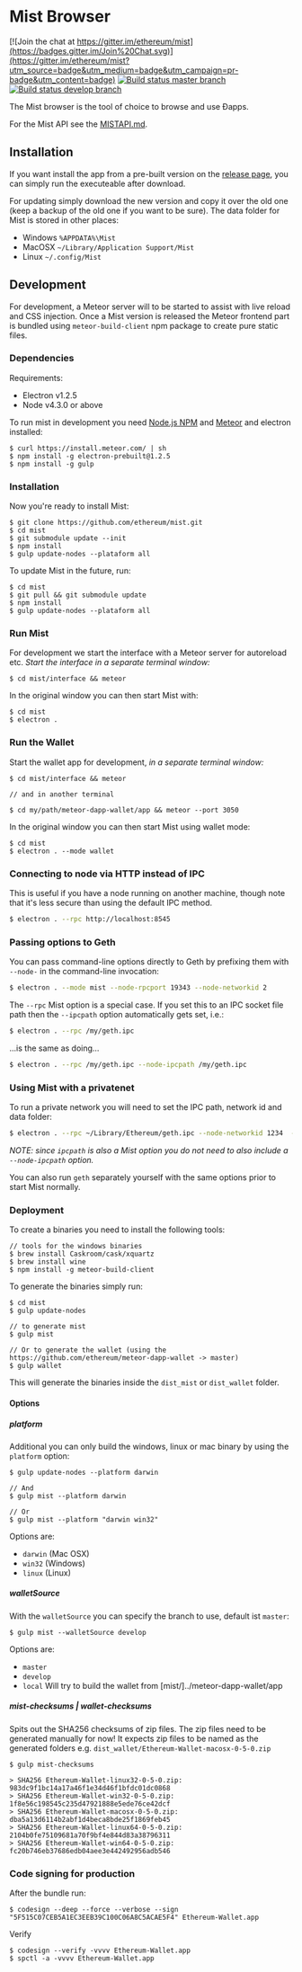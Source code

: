 # Mist Browser

[![Join the chat at https://gitter.im/ethereum/mist](https://badges.gitter.im/Join%20Chat.svg)](https://gitter.im/ethereum/mist?utm_source=badge&utm_medium=badge&utm_campaign=pr-badge&utm_content=badge)
[![Build status master branch ](https://build.ethdev.com/buildstatusimage?builder=Mist%20master%20branch)](https://build.ethdev.com/builders/Mist%20master%20branch/builds/-1)
[![Build status develop branch ](https://build.ethdev.com/buildstatusimage?builder=Mist%20develop%20branch)](https://build.ethdev.com/builders/Mist%20develop%20branch/builds/-1)

The Mist browser is the tool of choice to browse and use Ðapps.

For the Mist API see the [MISTAPI.md](MISTAPI.md).

## Installation

If you want install the app from a pre-built version on the [release page](https://github.com/ethereum/mist/releases),
you can simply run the executeable after download.

For updating simply download the new version and copy it over the old one (keep a backup of the old one if you want to be sure).
The data folder for Mist is stored in other places:

- Windows `%APPDATA%\Mist`
- MacOSX `~/Library/Application Support/Mist`
- Linux `~/.config/Mist`


## Development

For development, a Meteor server will to be started to assist with live reload and CSS injection.
Once a Mist version is released the Meteor frontend part is bundled using `meteor-build-client` npm package to create pure static files.

### Dependencies

Requirements: 

* Electron v1.2.5
* Node v4.3.0 or above

To run mist in development you need [Node.js NPM](https://nodejs.org) and [Meteor](https://www.meteor.com/install) and electron installed:

    $ curl https://install.meteor.com/ | sh
    $ npm install -g electron-prebuilt@1.2.5
    $ npm install -g gulp

### Installation

Now you're ready to install Mist:

    $ git clone https://github.com/ethereum/mist.git
    $ cd mist
    $ git submodule update --init
    $ npm install
    $ gulp update-nodes --plataform all

To update Mist in the future, run:

    $ cd mist
    $ git pull && git submodule update
    $ npm install
    $ gulp update-nodes --plataform all


### Run Mist

For development we start the interface with a Meteor server for autoreload etc.
*Start the interface in a separate terminal window:*

    $ cd mist/interface && meteor

In the original window you can then start Mist with:

    $ cd mist
    $ electron .


### Run the Wallet

Start the wallet app for development, *in a separate terminal window:*

    $ cd mist/interface && meteor

    // and in another terminal

    $ cd my/path/meteor-dapp-wallet/app && meteor --port 3050

In the original window you can then start Mist using wallet mode:

    $ cd mist
    $ electron . --mode wallet


### Connecting to node via HTTP instead of IPC

This is useful if you have a node running on another machine, though note that 
it's less secure than using the default IPC method.

```bash
$ electron . --rpc http://localhost:8545
```


### Passing options to Geth

You can pass command-line options directly to Geth by prefixing them with `--node-` in 
the command-line invocation:

```bash
$ electron . --mode mist --node-rpcport 19343 --node-networkid 2 
```

The `--rpc` Mist option is a special case. If you set this to an IPC socket file 
path then the `--ipcpath` option automatically gets set, i.e.:

```bash
$ electron . --rpc /my/geth.ipc
```

...is the same as doing...


```bash
$ electron . --rpc /my/geth.ipc --node-ipcpath /my/geth.ipc
```

### Using Mist with a privatenet

To run a private network you will need to set the IPC path, network id and data 
folder:

```bash
$ electron . --rpc ~/Library/Ethereum/geth.ipc --node-networkid 1234  --node-datadir ~/Library/Ethereum/privatenet
```

_NOTE: since `ipcpath` is also a Mist option you do not need to also include a 
`--node-ipcpath` option._

You can also run `geth` separately yourself with the same options prior to start 
Mist normally.


### Deployment


To create a binaries you need to install the following tools:

    // tools for the windows binaries
    $ brew install Caskroom/cask/xquartz
    $ brew install wine
    $ npm install -g meteor-build-client

To generate the binaries simply run:

    $ cd mist
    $ gulp update-nodes

    // to generate mist
    $ gulp mist

    // Or to generate the wallet (using the https://github.com/ethereum/meteor-dapp-wallet -> master)
    $ gulp wallet

This will generate the binaries inside the `dist_mist` or `dist_wallet` folder.

#### Options

##### platform

Additional you can only build the windows, linux or mac binary by using the `platform` option:

    $ gulp update-nodes --platform darwin

    // And
    $ gulp mist --platform darwin

    // Or
    $ gulp mist --platform "darwin win32"


Options are:

- `darwin` (Mac OSX)
- `win32` (Windows)
- `linux` (Linux)


##### walletSource

With the `walletSource` you can specify the branch to use, default ist `master`:

    $ gulp mist --walletSource develop


Options are:

- `master`
- `develop`
- `local` Will try to build the wallet from [mist/]../meteor-dapp-wallet/app

##### mist-checksums | wallet-checksums

Spits out the SHA256 checksums of zip files. The zip files need to be generated manually for now!
It expects zip files to be named as the generated folders e.g. `dist_wallet/Ethereum-Wallet-macosx-0-5-0.zip`

    $ gulp mist-checksums

    > SHA256 Ethereum-Wallet-linux32-0-5-0.zip: 983dc9f1bc14a17a46f1e34d46f1bfdc01dc0868
    > SHA256 Ethereum-Wallet-win32-0-5-0.zip: 1f8e56c198545c235d47921888e5ede76ce42dcf
    > SHA256 Ethereum-Wallet-macosx-0-5-0.zip: dba5a13d6114b2abf1d4beca8bde25f1869feb45
    > SHA256 Ethereum-Wallet-linux64-0-5-0.zip: 2104b0fe75109681a70f9bf4e844d83a38796311
    > SHA256 Ethereum-Wallet-win64-0-5-0.zip: fc20b746eb37686edb04aee3e442492956adb546

### Code signing for production

After the bundle run:

    $ codesign --deep --force --verbose --sign "5F515C07CEB5A1EC3EEB39C100C06A8C5ACAE5F4" Ethereum-Wallet.app

Verify

    $ codesign --verify -vvvv Ethereum-Wallet.app
    $ spctl -a -vvvv Ethereum-Wallet.app
